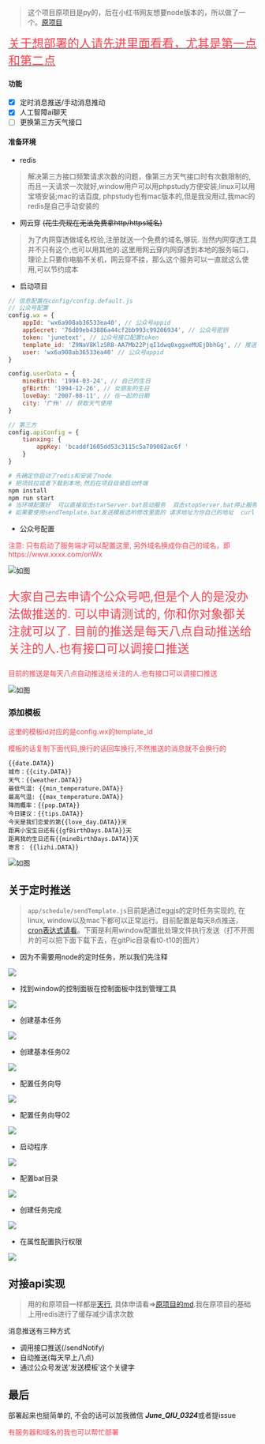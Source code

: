 
> 这个项目原项目是py的，后在小红书网友想要node版本的，所以做了一个。[原项目](https://github.com/erwanjun/weixin_tuisong)

[<font size="5" color="#f34250">关于想部署的人请先进里面看看，尤其是第一点和第二点</font>](./Q%26A.md)

#### 功能
- [x] 定时消息推送/手动消息推动
- [x] 人工智障ai聊天
- [ ] 更换第三方天气接口

#### 准备环境
+ redis
> 解决第三方接口频繁请求次数的问题，像第三方天气接口时有次数限制的, 而且一天请求一次就好,window用户可以用phpstudy方便安装;linux可以用宝塔安装;mac的话百度, phpstudy也有mac版本的,但是我没用过,我mac的redis是自己手动安装的
+ 网云穿 ~~(花生壳现在无法免费拿http/https域名)~~
> 为了内网穿透做域名校验,注册就送一个免费的域名,够玩. 当然内网穿透工具并不只有这个,也可以用其他的.这里用网云穿内网穿透到本地的服务端口，理论上只要你电脑不关机，网云穿不挂，那么这个服务可以一直就这么使用,可以节约成本
+ 启动项目

```javascript
// 信息配置在config/config.default.js
// 公众号配置
config.wx = {
    appId: 'wx6a908ab36533ea40', // 公众号appid
    appSecret: '76d09eb43886a44cf2bb993c99206934', // 公众号密钥
    token: 'junetext', // 公众号接口配置token
    template_id: 'Z9NaV8KlzSR8-AA7Mb22PjqI1dwq0xggxeMUEjDbhGg', // 推送的模板id
    user: 'wx6a908ab36533ea40' // 公众号appid
}

config.userData = {
    mineBirth: '1994-03-24', // 自己的生日
    gfBirth: '1994-12-26', // 女朋友的生日
    loveDay: '2007-08-11', // 在一起的日期
    city: '广州' // 获取天气使用
}

// 第三方
config.apiConfig = {
    tianxing: {
        appKey: 'bcaddf1605dd53c3115c5a709082ac6f '
    }
}
```
```bash
# 先确定你启动了redis和安装了node
# 把项目拉或者下载到本地,然后在项目目录启动终端
npm install 
npm run start
# 当环境配置好  可以直接双击starServer.bat启动服务  双击stopServer.bat停止服务
# 如果要使用sendTemplate.bat发送模板选哟修改里面的 请求地址为你自己的地址  curl  你的地址/sendNotify -X POST
```
+ 公众号配置
<p style="color: #f34250;">注意: 只有启动了服务端才可以配置这里, 另外域名换成你自己的域名，即https://www.xxxx.com/onWx</p>

![如图](./gitPic/wxConfig.jpg)

<p style="color: #f34250;font-size: 24px;">大家自己去申请个公众号吧,但是个人的是没办法做推送的. 可以申请测试的, 你和你对象都关注就可以了. 目前的推送是每天八点自动推送给关注的人.也有接口可以调接口推送</p>
<p style="color: #f34250;">目前的推送是每天八点自动推送给关注的人.也有接口可以调接口推送</p>

![如图](./gitPic/qrcode.jpg)

### 添加模板
<p style="color: #f34250;">这里的模板id对应的是config.wx的template_id</p>
<p style="color: #f34250;">模板的话复制下面代码,换行的话回车换行,不然推送的消息就不会换行的</p>

```
{{date.DATA}}
城市：{{city.DATA}}
天气：{{weather.DATA}}
最低气温: {{min_temperature.DATA}}
最高气温: {{max_temperature.DATA}}
降雨概率：{{pop.DATA}}
今日建议：{{tips.DATA}}
今天是我们恋爱的第{{love_day.DATA}}天
距离小宝生日还有{{gfBirthDays.DATA}}天
距离我的生日还有{{mineBirthDays.DATA}}天
寄言： {{lizhi.DATA}}
```

![如图](./gitPic/template.jpg)

## 关于定时推送
> `app/schedule/sendTemplate.js`目前是通过eggjs的定时任务实现的, 在linux, window以及mac下都可以正常运行。目前配置是每天8点推送，[cron表达式请看](http://cron.ciding.cc/)。下面是利用window配置批处理文件执行发送（打不开图片的可以把下面下载下去，在gitPic目录看t0-t10的图片）

+ 因为不需要用node的定时任务，所以我们先注释

![](./gitPic/t0.jpg)

+ 找到window的控制面板在控制面板中找到管理工具

![](./gitPic/t1.jpg)

+ 创建基本任务

![](./gitPic/t3.jpg)

+ 创建基本任务02

![](./gitPic/t4.jpg)

+ 配置任务向导

![](./gitPic/t5.jpg)

+ 配置任务向导02

![](./gitPic/t6.jpg)

+ 启动程序

![](./gitPic/t7.jpg)

+ 配置bat目录

![](./gitPic/t8.jpg)

+ 创建任务完成

![](./gitPic/t9.jpg)

+ 在属性配置执行权限

![](./gitPic/t10.jpg)

## 对接api实现
> 用的和原项目一样都是[天行](第三方用的都是https://www.tianapi.com/), 具体申请看=>[原项目的md](https://github.com/erwanjun/weixin_tuisong).我在原项目的基础上用redis进行了缓存减少请求次数

消息推送有三种方式
+ 调用接口推送(/sendNotify)
+ 自动推送(每天早上八点)
+ 通过公众号发送'发送模板'这个关键字


## 最后
部署起来也挺简单的, 不会的话可以加我微信 ***June_QIU_0324***或者提issue
<p style="color: #f34250;">有服务器和域名的我也可以帮忙部署</p>